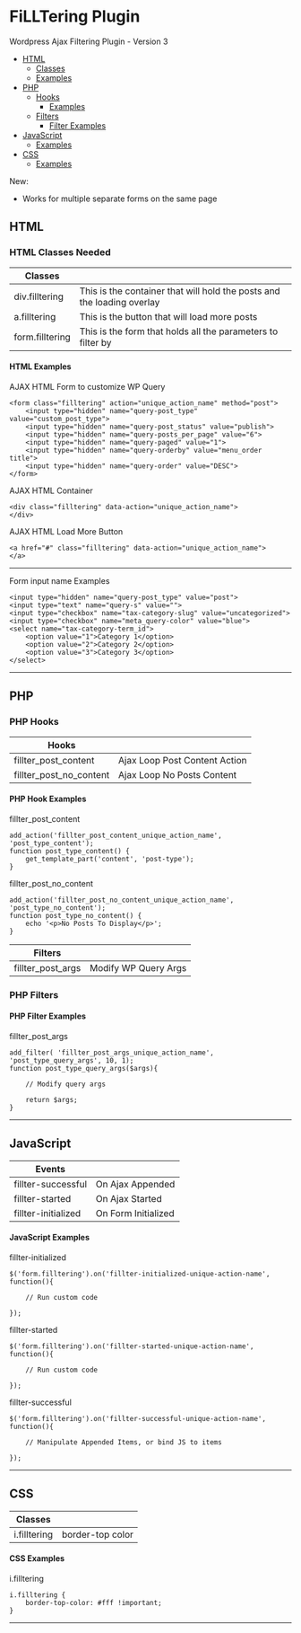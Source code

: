 # FiLLTering Plugin
Wordpress Ajax Filtering Plugin - Version 3

* [HTML](#html)
	* [Classes](#html-classes-needed)
	* [Examples](#html-examples)
* [PHP](#php)
	* [Hooks](#php-hooks)
		* [Examples](#php-hook-examples)
	* [Filters](#filters)
		* [Filter Examples](#php-filter-examples)
* [JavaScript](#javascript)
	* [Examples](#javascript-examples)
* [CSS](#css)
	* [Examples](#css-examples)

New:
* Works for multiple separate forms on the same page


## HTML

### HTML Classes Needed

|Classes					|    																		|
|---------------------------|---------------------------------------------------------------------------|
|div.filltering	            | This is the container that will hold the posts and the loading overlay    |
|a.filltering	            | This is the button that will load more posts                              |
|form.filltering		    | This is the form that holds all the parameters to filter by		        |

#### HTML Examples

AJAX HTML Form to customize WP Query
```
<form class="filltering" action="unique_action_name" method="post">
	<input type="hidden" name="query-post_type" value="custom_post_type">
	<input type="hidden" name="query-post_status" value="publish">
	<input type="hidden" name="query-posts_per_page" value="6">
	<input type="hidden" name="query-paged" value="1">
	<input type="hidden" name="query-orderby" value="menu_order title">
	<input type="hidden" name="query-order" value="DESC">
</form>
```

AJAX HTML Container
```
<div class="filltering" data-action="unique_action_name">
</div>
```

AJAX HTML Load More Button
```
<a href="#" class="filltering" data-action="unique_action_name">
</a>
```
***

Form input name Examples
```
<input type="hidden" name="query-post_type" value="post">
<input type="text" name="query-s" value="">
<input type="checkbox" name="tax-category-slug" value="uncategorized">
<input type="checkbox" name="meta_query-color" value="blue">
<select name="tax-category-term_id">
	<option value="1">Category 1</option>
	<option value="2">Category 2</option>
	<option value="3">Category 3</option>
</select>
```
***

## PHP

### PHP Hooks

|Hooks					|								|
|-----------------------|-------------------------------|
|fillter_post_content	| Ajax Loop Post Content Action |
|fillter_post_no_content| Ajax Loop No Posts Content 	|

#### PHP Hook Examples

fillter_post_content
```
add_action('fillter_post_content_unique_action_name', 'post_type_content');
function post_type_content() {
	get_template_part('content', 'post-type');
}
```

fillter_post_no_content
```
add_action('fillter_post_no_content_unique_action_name', 'post_type_no_content');
function post_type_no_content() {
	echo '<p>No Posts To Display</p>';
}
```

|Filters			|						|
|-------------------|-----------------------|
|fillter_post_args  | Modify WP Query Args  |

### PHP Filters

#### PHP Filter Examples

fillter_post_args
```
add_filter( 'fillter_post_args_unique_action_name', 'post_type_query_args', 10, 1);
function post_type_query_args($args){

	// Modify query args

	return $args;
}
```

***

## JavaScript

|Events				|				|
|-------------------|---------------|
|fillter-successful |On Ajax Appended|
|fillter-started 	|On Ajax Started|
|fillter-initialized|On Form Initialized|

#### JavaScript Examples

fillter-initialized
```
$('form.filltering').on('fillter-initialized-unique-action-name', function(){

	// Run custom code

});
```

fillter-started
```
$('form.filltering').on('fillter-started-unique-action-name', function(){

	// Run custom code

});
```

fillter-successful
```
$('form.filltering').on('fillter-successful-unique-action-name', function(){

	// Manipulate Appended Items, or bind JS to items

});
```

***

## CSS

|Classes			|				|
|-------------------|---------------|
|i.filltering 		|border-top color|

#### CSS Examples
i.filltering
```
i.filltering {
	border-top-color: #fff !important;
}
```
***
